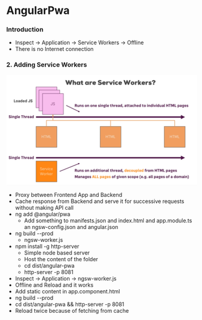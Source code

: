 # AngularPwa

### Introduction 

* Inspect -> Application -> Service Workers -> Offline 
* There is no Internet connection

### 2. Adding Service Workers

![SW](../img/sw.png)
* Proxy between Frontend App and Backend
* Cache response from Backend and serve it for successive requests without making API call
* ng add @angular/pwa
  * Add something to manifests.json and index.html and app.module.ts an ngsw-config.json and angular.json
* ng build --prod
  * ngsw-worker.js
* npm install -g http-server
  * Simple node based server
  * Host the content of the folder
  * cd dist/angular-pwa
  * http-server -p 8081
* Inspect -> Application -> ngsw-worker.js
* Offline and Reload and it works
* Add static content in app.component.html
* ng build --prod
* cd dist/angular-pwa && http-server -p 8081
* Reload twice because of fetching from cache